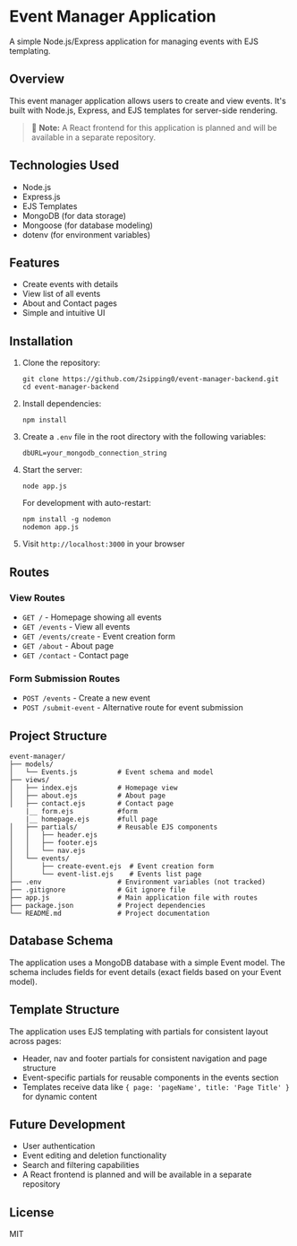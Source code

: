 # Event Manager Application

A simple Node.js/Express application for managing events with EJS templating.

## Overview

This event manager application allows users to create and view events. It's built with Node.js, Express, and EJS templates for server-side rendering.

> 🚧 **Note:** A React frontend for this application is planned and will be available in a separate repository.

## Technologies Used

- Node.js
- Express.js
- EJS Templates
- MongoDB (for data storage)
- Mongoose (for database modeling)
- dotenv (for environment variables)

## Features

- Create events with details
- View list of all events
- About and Contact pages
- Simple and intuitive UI

## Installation

1. Clone the repository:
   ```
   git clone https://github.com/2sipping0/event-manager-backend.git
   cd event-manager-backend
   ```

2. Install dependencies:
   ```
   npm install
   ```

3. Create a `.env` file in the root directory with the following variables:
   ```
   dbURL=your_mongodb_connection_string
   ```

4. Start the server:
   ```
   node app.js
   ```
   
   For development with auto-restart:
   ```
   npm install -g nodemon
   nodemon app.js
   ```

5. Visit `http://localhost:3000` in your browser

## Routes

### View Routes
- `GET /` - Homepage showing all events
- `GET /events` - View all events
- `GET /events/create` - Event creation form
- `GET /about` - About page
- `GET /contact` - Contact page

### Form Submission Routes
- `POST /events` - Create a new event
- `POST /submit-event` - Alternative route for event submission

## Project Structure

```
event-manager/
├── models/
│   └── Events.js          # Event schema and model
├── views/
│   ├── index.ejs          # Homepage view
│   ├── about.ejs          # About page
│   ├── contact.ejs        # Contact page
    |__ form.ejs           #form
    |__ homepage.ejs       #full page
│   ├── partials/          # Reusable EJS components
│   │   ├── header.ejs
│   │   ├── footer.ejs
│   │   └── nav.ejs
│   └── events/
│       ├── create-event.ejs  # Event creation form
│       └── event-list.ejs    # Events list page
├── .env                   # Environment variables (not tracked)
├── .gitignore             # Git ignore file
├── app.js                 # Main application file with routes
├── package.json           # Project dependencies
└── README.md              # Project documentation
```

## Database Schema

The application uses a MongoDB database with a simple Event model. The schema includes fields for event details (exact fields based on your Event model).

## Template Structure

The application uses EJS templating with partials for consistent layout across pages:
- Header, nav and footer partials for consistent navigation and page structure
- Event-specific partials for reusable components in the events section
- Templates receive data like `{ page: 'pageName', title: 'Page Title' }` for dynamic content

## Future Development

- User authentication
- Event editing and deletion functionality
- Search and filtering capabilities
- A React frontend is planned and will be available in a separate repository

## License

MIT
